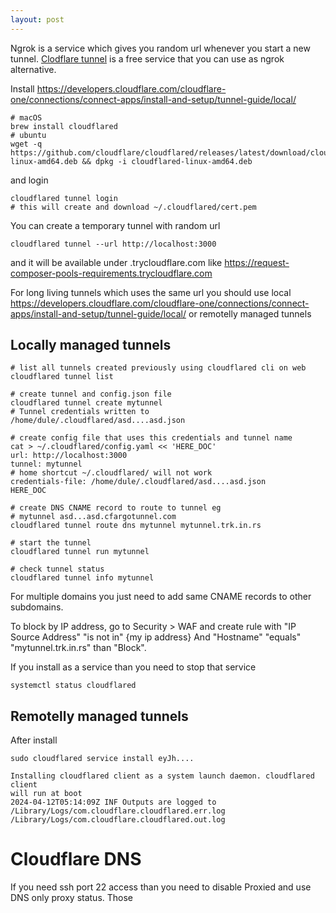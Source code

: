 ```yaml
---
layout: post
---
```


Ngrok is a service which gives you random url whenever you start a new tunnel.
[Clodflare tunnel](https://www.cloudflare.com/products/tunnel/) is a free
service that you can use as ngrok alternative.

Install https://developers.cloudflare.com/cloudflare-one/connections/connect-apps/install-and-setup/tunnel-guide/local/
```
# macOS
brew install cloudflared
# ubuntu
wget -q https://github.com/cloudflare/cloudflared/releases/latest/download/cloudflared-linux-amd64.deb && dpkg -i cloudflared-linux-amd64.deb
```
and login
```
cloudflared tunnel login
# this will create and download ~/.cloudflared/cert.pem
```

You can create a temporary tunnel with random url
```
cloudflared tunnel --url http://localhost:3000
```
and it will be available under .trycloudflare.com like
<https://request-composer-pools-requirements.trycloudflare.com>

For long living tunnels which uses the same url you should use local
<https://developers.cloudflare.com/cloudflare-one/connections/connect-apps/install-and-setup/tunnel-guide/local/>
or remotelly managed tunnels

## Locally managed tunnels

```
# list all tunnels created previously using cloudflared cli on web
cloudflared tunnel list

# create tunnel and config.json file
cloudflared tunnel create mytunnel
# Tunnel credentials written to /home/dule/.cloudflared/asd....asd.json

# create config file that uses this credentials and tunnel name
cat > ~/.cloudflared/config.yaml << 'HERE_DOC'
url: http://localhost:3000
tunnel: mytunnel
# home shortcut ~/.cloudflared/ will not work
credentials-file: /home/dule/.cloudflared/asd....asd.json
HERE_DOC

# create DNS CNAME record to route to tunnel eg
# mytunnel asd...asd.cfargotunnel.com
cloudflared tunnel route dns mytunnel mytunnel.trk.in.rs

# start the tunnel
cloudflared tunnel run mytunnel

# check tunnel status
cloudflared tunnel info mytunnel
```

For multiple domains you just need to add same CNAME records to other
subdomains.

To block by IP address, go to Security > WAF and create rule with "IP Source
Address" "is not in" {my ip address} And "Hostname" "equals"
"mytunnel.trk.in.rs" than "Block".

If you install as a service than you need to stop that service
```
systemctl status cloudflared
```
## Remotelly managed tunnels

After install
```
sudo cloudflared service install eyJh....

Installing cloudflared client as a system launch daemon. cloudflared client
will run at boot
2024-04-12T05:14:09Z INF Outputs are logged to
/Library/Logs/com.cloudflare.cloudflared.err.log
/Library/Logs/com.cloudflare.cloudflared.out.log
```

#  Cloudflare DNS

If you need ssh port 22 access than you need to disable Proxied and use DNS only
proxy status.
Those

